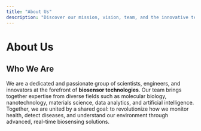```yaml
---
title: "About Us"
description: "Discover our mission, vision, team, and the innovative technologies that drive our biosensor research and development."
---
```


# About Us

## Who We Are

We are a dedicated and passionate group of scientists, engineers, and innovators at the forefront of **biosensor technologies**. Our team brings together expertise from diverse fields such as molecular biology, nanotechnology, materials science, data analytics, and artificial intelligence. Together, we are united by a shared goal: to revolutionize how we monitor health, detect diseases, and understand our environment through advanced, real-time biosensing solutions.

<!-- Rest of your content -->
